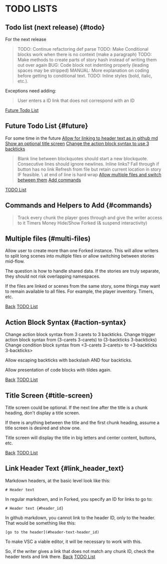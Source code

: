 # TODO LISTS


## Todo list (next release) {#todo}
For the next release
> TODO: Continue refactoring def parse
> TODO: Make Conditional blocks work when there is no context (make a paragraph)
> TODO: Make methods to create parts of story hash instead of writing them out over again
> BUG: Code block not indenting properly (leading spaces may be stripped)
> MANUAL: More explanation on coding before getting to conditional text.
> TODO: Inline styles (bold, italic, etc.).

Exceptions need adding:
> User enters a ID link that does not correspond with an ID

[Future Todo List](#future)

## Future Todo List {#future}

For some time in the future
[Allow for linking to header text as in github md](#link_header_text)
[Show an optional title screen](#title-screen)
[Change the action block syntax to use 3 backticks](#action-syntax)
> Blank line between blockquotes should start a new blockquote. Consecutive lines should ignore newlines.
> Inline links?
> Fall through if button has no link
> Refresh from file but retain current location in story IF feasible.
> \ at end of line is hard wrap
[Allow multiple files and switch between them](#multi-files)
[Add commands](#commands)

[TODO List](#todo)

## Commands and Helpers to Add {#commands}
> Track every chunk the player goes through and give the writer access to it
> Timers
> Money
> Hide/Show Forked (& suspend interactivity)


## Multiple files (#multi-files)
Allow user to create more than one Forked instance. This will allow writers to split long scenes into multiple files or allow switching between stories mid-flow.

The question is how to handle shared data. If the stories are truly separate, they should not risk overlapping namespaces.

If the files are linked or scenes from the same story, some things may want to remain available to all files. For example, the player inventory. Timers, etc.

[Back](#future)
[TODO List](#todo)


## Action Block Syntax {#action-syntax}
Change action block syntax from 3 carets to 3 backticks.
Change trigger action block syntax from (3-carets 3-carets) to (3-backticks 3-backticks)
Change condition block syntax from <3-carets 3-carets> to <3-backticks 3-backticks>

Allow escaping backticks with backslash AND four backticks.

Allow presentation of code blocks with tildes again.

[Back](#future)
[TODO List](#todo)

## Title Screen {#title-screen}

Title screen could be optional. If the next line after the title is a chunk heading, don't display a title screen.

If there is anything between the title and the first chunk heading, assume a title screen is desired and show one.

Title screen will display the title in big letters and center content, buttons, etc.

[Back](#future)
[TODO List](#todo)

## Link Header Text {#link_header_text}

Markdown headers, at the basic level look like this:

```
# Header text
```

In regular markdown, and in Forked, you specify an ID for links to go to:
```
# Header text {#header_id}
```

In github markdown, you cannot link to the header ID, only to the header. That would be something like this:
```
[go to the header](#header-text-header_id)
```

To make VSC a viable editor, it will be necessary to work with this.

So, if the writer gives a link that does not match any chunk ID, check the header texts and link there.
[Back](#future)
[TODO List](#todo)